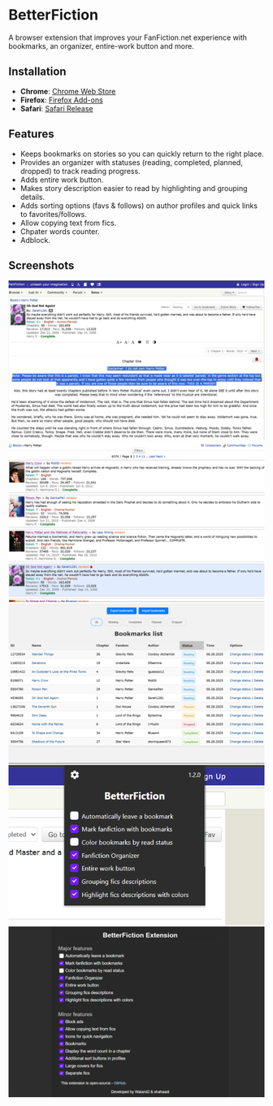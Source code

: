 # BetterFiction

A browser extension that improves your FanFiction.net experience with bookmarks, an organizer, entire-work button and more.

## Installation

* **Chrome**: [Chrome Web Store](https://chromewebstore.google.com/detail/betterfiction/phhdklbifojeakgelbijajifknjbhndh)  
* **Firefox**: [Firefox Add-ons](https://addons.mozilla.org/en-US/firefox/addon/betterfiction/)
* **Safari**: [Safari Release](https://github.com/Waland2/BetterFiction/releases/tag/1.1.9)  


## Features

* Keeps bookmarks on stories so you can quickly return to the right place.
* Provides an organizer with statuses (reading, completed, planned, dropped) to track reading progress.
* Adds entire work button.
* Makes story description easier to read by highlighting and grouping details.
* Adds sorting options (favs & follows) on author profiles and quick links to favorites/follows.
* Allow copying text from fics.
* Chpater words counter. 
* Adblock.

## Screenshots
<img src="./archive/screenshots/1.png" alt="Story page">
<img src="./archive/screenshots/2.png" alt="List page">
<img src="./archive/screenshots/3.png" alt="Bookmarks page">
<img src="./archive/screenshots/4.png" alt="Popup settings">
<img src="./archive/screenshots/5.png" alt="Settings page">
